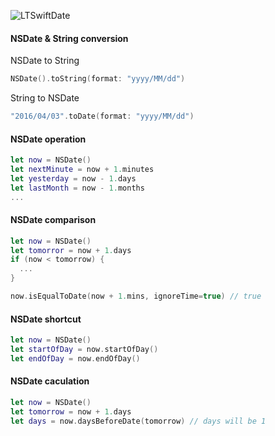 ![LTSwiftDate](https://cocoapod-badges.herokuapp.com/v/LTSwiftDate/badge.png)

#### NSDate & String conversion

NSDate to String
```swift
NSDate().toString(format: "yyyy/MM/dd")
```

String to NSDate
```swift
"2016/04/03".toDate(format: "yyyy/MM/dd")
```

#### NSDate operation
```swift
let now = NSDate()
let nextMinute = now + 1.minutes
let yesterday = now - 1.days
let lastMonth = now - 1.months
...
```

#### NSDate comparison
```swift
let now = NSDate()
let tomorror = now + 1.days
if (now < tomorrow) {
  ...
}

now.isEqualToDate(now + 1.mins, ignoreTime=true) // true
```

#### NSDate shortcut
```swift
let now = NSDate()
let startOfDay = now.startOfDay()
let endOfDay = now.endOfDay()

```

#### NSDate caculation
```swift
let now = NSDate()
let tomorrow = now + 1.days
let days = now.daysBeforeDate(tomorrow) // days will be 1
```
